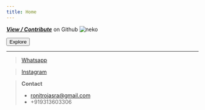 ```yaml
---
title: Home
---
```

<link rel="stylesheet" href="../bg.css">

[***View / Contribute***](https://github.com/ronitrojasara/ronitrojasara.github.io)
on Github
![neko](https://ronitrojasara.github.io/webmage.svg)

<!-- ### [Explore](https://ronitrojasara.github.io/posts/) -->
<form>
 <a href="https://ronitrojasara.github.io/posts/"><input type="button" value="Explore"></a>
</form>

___

> [Whatsapp](https://wa.me/+919313603306)

> [Instagram](https://www.instagram.com/_8023672/)

> **Contact**
> - ronitrojasra@gmail.com
> - +919313603306
